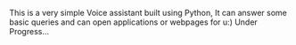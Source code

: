 This is a very simple Voice assistant built using Python, It can answer some basic queries and can open applications or webpages for u:) 
Under Progress... 
